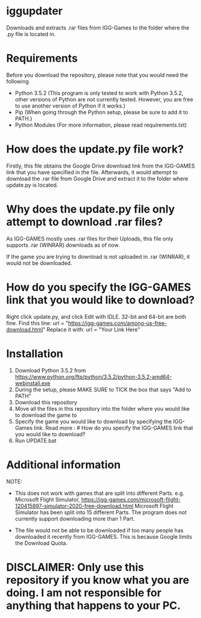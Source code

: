 # iggupdater
Downloads and extracts .rar files from IGG-Games to the folder where the .py file is located in.

# Requirements
Before you download the repository, please note that you would need the following

- Python 3.5.2
(This program is only tested to work with Python 3.5.2, other versions of Python are not currently tested. However, you are free to use another version of Python if it works.)
- Pip (When going through the Python setup, please be sure to add it to PATH.)
- Python Modules (For more information, please read requirements.txt)

# How does the update.py file work?
Firstly, this file obtains the Google Drive download link from the IGG-GAMES link that you have specified in the file.
Afterwards, it would attempt to download the .rar file from Google Drive and extract it to the folder where update.py is located.

# Why does the update.py file only attempt to download .rar files?
As IGG-GAMES mostly uses .rar files for their Uploads, this file only supports .rar (WINRAR) downloads as of now.

If the game you are trying to download is not uploaded in .rar (WINRAR), it would not be downloaded.

# How do you specify the IGG-GAMES link that you would like to download?
Right click update.py, and click Edit with IDLE. 32-bit and 64-bit are both fine.
Find this line: url = "https://igg-games.com/among-us-free-download.html"
Replace it with: url = "Your Link Here"

# Installation
1. Download Python 3.5.2 from https://www.python.org/ftp/python/3.5.2/python-3.5.2-amd64-webinstall.exe
2. During the setup, please MAKE SURE to TICK the box that says "Add to PATH"
3. Download this repository
4. Move all the files in this repository into the folder where you would like to download the game to
5. Specify the game you would like to download by specifying the IGG-Games link. Read more : # How do you specify the IGG-GAMES link that you would like to download?
6. Run UPDATE.bat

# Additional information
NOTE: 
- This does not work with games that are split into different Parts.
e.g. Microsoft Flight Simulator, https://igg-games.com/microsoft-flight-120415897-simulator-2020-free-download.html
Microsoft Flight Simulator has been split into 15 different Parts. The program does not currently support downloading more than 1 Part.

- The file would not be able to be downloaded if too many people has downloaded it recently from IGG-GAMES. This is because Google limits the Download Quota.

# DISCLAIMER: Only use this repository if you know what you are doing. I am not responsible for anything that happens to your PC.
